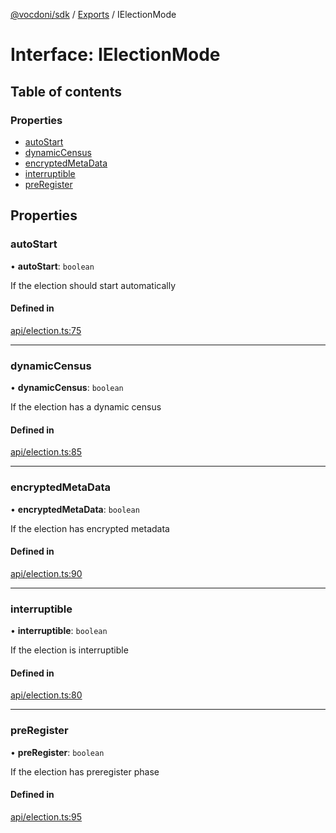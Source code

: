 [@vocdoni/sdk](/sdk) / [Exports](../modules) / IElectionMode

# Interface: IElectionMode

## Table of contents

### Properties

- [autoStart](IElectionMode#autostart)
- [dynamicCensus](IElectionMode#dynamiccensus)
- [encryptedMetaData](IElectionMode#encryptedmetadata)
- [interruptible](IElectionMode#interruptible)
- [preRegister](IElectionMode#preregister)

## Properties

### autoStart

• **autoStart**: `boolean`

If the election should start automatically

#### Defined in

[api/election.ts:75](https://github.com/vocdoni/vocdoni-sdk/blob/2244934/src/api/election.ts#L75)

___

### dynamicCensus

• **dynamicCensus**: `boolean`

If the election has a dynamic census

#### Defined in

[api/election.ts:85](https://github.com/vocdoni/vocdoni-sdk/blob/2244934/src/api/election.ts#L85)

___

### encryptedMetaData

• **encryptedMetaData**: `boolean`

If the election has encrypted metadata

#### Defined in

[api/election.ts:90](https://github.com/vocdoni/vocdoni-sdk/blob/2244934/src/api/election.ts#L90)

___

### interruptible

• **interruptible**: `boolean`

If the election is interruptible

#### Defined in

[api/election.ts:80](https://github.com/vocdoni/vocdoni-sdk/blob/2244934/src/api/election.ts#L80)

___

### preRegister

• **preRegister**: `boolean`

If the election has preregister phase

#### Defined in

[api/election.ts:95](https://github.com/vocdoni/vocdoni-sdk/blob/2244934/src/api/election.ts#L95)
